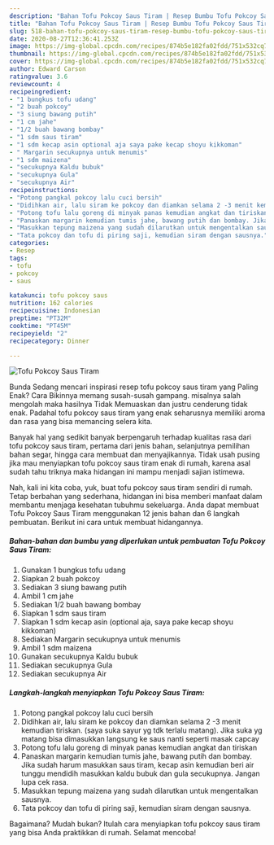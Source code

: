 ```yaml
---
description: "Bahan Tofu Pokcoy Saus Tiram | Resep Bumbu Tofu Pokcoy Saus Tiram Yang Sedap"
title: "Bahan Tofu Pokcoy Saus Tiram | Resep Bumbu Tofu Pokcoy Saus Tiram Yang Sedap"
slug: 518-bahan-tofu-pokcoy-saus-tiram-resep-bumbu-tofu-pokcoy-saus-tiram-yang-sedap
date: 2020-08-27T12:36:41.253Z
image: https://img-global.cpcdn.com/recipes/874b5e182fa02fdd/751x532cq70/tofu-pokcoy-saus-tiram-foto-resep-utama.jpg
thumbnail: https://img-global.cpcdn.com/recipes/874b5e182fa02fdd/751x532cq70/tofu-pokcoy-saus-tiram-foto-resep-utama.jpg
cover: https://img-global.cpcdn.com/recipes/874b5e182fa02fdd/751x532cq70/tofu-pokcoy-saus-tiram-foto-resep-utama.jpg
author: Edward Carson
ratingvalue: 3.6
reviewcount: 4
recipeingredient:
- "1 bungkus tofu udang"
- "2 buah pokcoy"
- "3 siung bawang putih"
- "1 cm jahe"
- "1/2 buah bawang bombay"
- "1 sdm saus tiram"
- "1 sdm kecap asin optional aja saya pake kecap shoyu kikkoman"
- " Margarin secukupnya untuk menumis"
- "1 sdm maizena"
- "secukupnya Kaldu bubuk"
- "secukupnya Gula"
- "secukupnya Air"
recipeinstructions:
- "Potong pangkal pokcoy lalu cuci bersih"
- "Didihkan air, lalu siram ke pokcoy dan diamkan selama 2 -3 menit kemudian tiriskan. (saya suka sayur yg tdk terlalu matang). Jika suka yg matang bisa dimasukkan langsung ke saus nanti seperti masak capcay"
- "Potong tofu lalu goreng di minyak panas kemudian angkat dan tiriskan"
- "Panaskan margarin kemudian tumis jahe, bawang putih dan bombay. Jika sudah harum masukkan saus tiram, kecap asin kemudian beri air tunggu mendidih masukkan kaldu bubuk dan gula secukupnya. Jangan lupa cek rasa."
- "Masukkan tepung maizena yang sudah dilarutkan untuk mengentalkan sausnya."
- "Tata pokcoy dan tofu di piring saji, kemudian siram dengan sausnya."
categories:
- Resep
tags:
- tofu
- pokcoy
- saus

katakunci: tofu pokcoy saus 
nutrition: 162 calories
recipecuisine: Indonesian
preptime: "PT32M"
cooktime: "PT45M"
recipeyield: "2"
recipecategory: Dinner

---
```



![Tofu Pokcoy Saus Tiram](https://img-global.cpcdn.com/recipes/874b5e182fa02fdd/751x532cq70/tofu-pokcoy-saus-tiram-foto-resep-utama.jpg)

Bunda Sedang mencari inspirasi resep tofu pokcoy saus tiram yang Paling Enak? Cara Bikinnya memang susah-susah gampang. misalnya salah mengolah maka hasilnya Tidak Memuaskan dan justru cenderung tidak enak. Padahal tofu pokcoy saus tiram yang enak seharusnya memiliki aroma dan rasa yang bisa memancing selera kita.

Banyak hal yang sedikit banyak berpengaruh terhadap kualitas rasa dari tofu pokcoy saus tiram, pertama dari jenis bahan, selanjutnya pemilihan bahan segar, hingga cara membuat dan menyajikannya. Tidak usah pusing jika mau menyiapkan tofu pokcoy saus tiram enak di rumah, karena asal sudah tahu triknya maka hidangan ini mampu menjadi sajian istimewa.




Nah, kali ini kita coba, yuk, buat tofu pokcoy saus tiram sendiri di rumah. Tetap berbahan yang sederhana, hidangan ini bisa memberi manfaat dalam membantu menjaga kesehatan tubuhmu sekeluarga. Anda dapat membuat Tofu Pokcoy Saus Tiram menggunakan 12 jenis bahan dan 6 langkah pembuatan. Berikut ini cara untuk membuat hidangannya.

<!--inarticleads1-->

##### Bahan-bahan dan bumbu yang diperlukan untuk pembuatan Tofu Pokcoy Saus Tiram:

1. Gunakan 1 bungkus tofu udang
1. Siapkan 2 buah pokcoy
1. Sediakan 3 siung bawang putih
1. Ambil 1 cm jahe
1. Sediakan 1/2 buah bawang bombay
1. Siapkan 1 sdm saus tiram
1. Siapkan 1 sdm kecap asin (optional aja, saya pake kecap shoyu kikkoman)
1. Sediakan  Margarin secukupnya untuk menumis
1. Ambil 1 sdm maizena
1. Gunakan secukupnya Kaldu bubuk
1. Sediakan secukupnya Gula
1. Sediakan secukupnya Air




<!--inarticleads2-->

##### Langkah-langkah menyiapkan Tofu Pokcoy Saus Tiram:

1. Potong pangkal pokcoy lalu cuci bersih
1. Didihkan air, lalu siram ke pokcoy dan diamkan selama 2 -3 menit kemudian tiriskan. (saya suka sayur yg tdk terlalu matang). Jika suka yg matang bisa dimasukkan langsung ke saus nanti seperti masak capcay
1. Potong tofu lalu goreng di minyak panas kemudian angkat dan tiriskan
1. Panaskan margarin kemudian tumis jahe, bawang putih dan bombay. Jika sudah harum masukkan saus tiram, kecap asin kemudian beri air tunggu mendidih masukkan kaldu bubuk dan gula secukupnya. Jangan lupa cek rasa.
1. Masukkan tepung maizena yang sudah dilarutkan untuk mengentalkan sausnya.
1. Tata pokcoy dan tofu di piring saji, kemudian siram dengan sausnya.




Bagaimana? Mudah bukan? Itulah cara menyiapkan tofu pokcoy saus tiram yang bisa Anda praktikkan di rumah. Selamat mencoba!
